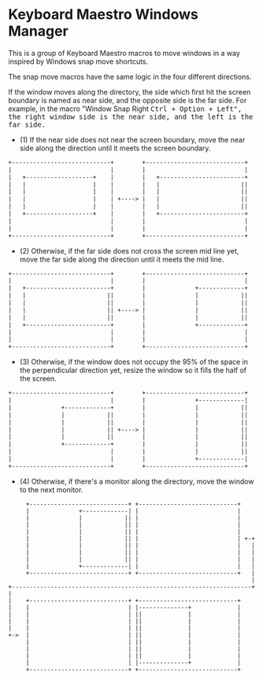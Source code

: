 # Keyboard Maestro Windows Manager

This is a group of Keyboard Maestro macros to move windows in a way inspired
by Windows snap move shortcuts.

The snap move macros have the same logic in the four different directions.

If the window moves along the directory, the side which first hit the screen
boundary is named as near side, and the opposite side is the far side. For
example, in the macro "Window Snap Right <kbd>Ctrl + Option + Left<kbd>", the
right window side is the near side, and the left is the far side.

* (1) If the near side does not near the screen boundary, move the near side
   along the direction until it meets the screen boundary.

``` txt
+----------------------------+        +----------------------------+
|                            |        |                            |
|   +-------------------+    |        |   +------------------------+
|   |                   |    |        |   |                       ||
|   |                   |    |        |   |                       ||
|   |                   |    | +----> |   |                       ||
|   |                   |    |        |   |                       ||
|   +-------------------+    |        |   +------------------------+
|                            |        |                            |
|                            |        |                            |
+----------------------------+        +----------------------------+
```

* (2) Otherwise, if the far side does not cross the screen mid line yet, move the
   far side along the direction until it meets the mid line.

``` txt
+----------------------------+        +----------------------------+
|                            |        |                            |
|   +------------------------+        |              +-------------+
|   |                       ||        |              |            ||
|   |                       ||        |              |            ||
|   |                       || +----> |              |            ||
|   |                       ||        |              |            ||
|   +------------------------+        |              +-------------+
|                            |        |                            |
|                            |        |                            |
+----------------------------+        +----------------------------+
```

* (3) Otherwise, if the window does not occupy the 95% of the space in the perpendicular
   direction yet, resize the window so it fills the half of the screen.

``` txt
+----------------------------+        +----------------------------+
|                            |        |              +-------------|
|              +-------------+        |              |            ||
|              |            ||        |              |            ||
|              |            ||        |              |            ||
|              |            || +----> |              |            ||
|              |            ||        |              |            ||
|              +-------------+        |              |            ||
|                            |        |              |            ||
|                            |        |              +-------------|
+----------------------------+        +----------------------------+
```

* (4) Otherwise, if there's a monitor along the directory, move the window to the
   next monitor.

```
     +----------------------------+ +----------------------------+
     |              +-------------| |                            |
     |              |            || |                            |
     |              |            || |                            |
     |              |            || |                            |
     |              |            || |                            | +-+
     |              |            || |                            |   |
     |              |            || |                            |   |
     |              |            || |                            |   |
     |              +-------------| |                            |   |
     +----------------------------+ +----------------------------+   |
                                                                     |
+--------------------------------------------------------------------+
|
|    +----------------------------+ +----------------------------+
|    |                            | |--------------+             |
|    |                            | ||             |             |
|    |                            | ||             |             |
|    |                            | ||             |             |
+->  |                            | ||             |             |
     |                            | ||             |             |
     |                            | ||             |             |
     |                            | ||             |             |
     |                            | |--------------+             |
     +----------------------------+ +----------------------------+
```
